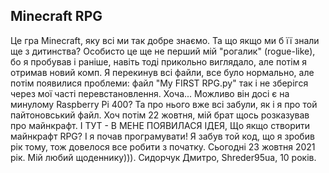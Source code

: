 ## Minecraft RPG
Це гра Minecraft, яку всі ми так добре знаємо.
Та що якщо ми б її знали ще з дитинства? 
Особисто це ще не перший мій "рогалик" (rogue-like),
бо я пробував і раніше, навіть тоді прикольно виглядало,
але потім я отримав новий комп. Я перекинув всі файли,
все було нормально, але потім появилися проблеми:
файл "My FIRST RPG.py" так і не зберігся через
мої часті перевстановлення. Хоча... Можливо він досі
є на минулому Raspberry Pi 400? Та про нього вже всі забули,
як і я про той пайтоновський файл. Хоч потім 22 жовтня, мій
брат щось розказував про майнкрафт. І ТУТ - В МЕНЕ ПОЯВИЛАСЯ ІДЕЯ,
Що якщо створити майнкрафт RPG? І я почав програмувати!
Я забув той код, що я зробив рік тому, тож довелося все робити
з початку. Сьогодні 23 жовтня 2021 рік. Мій любий щоденнику))).
            Сидорчук Дмитро, Shreder95ua, 10 років.
